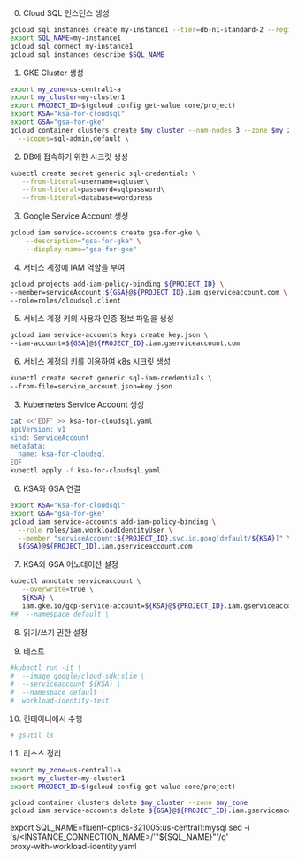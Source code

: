 0. Cloud SQL 인스턴스 생성

```bash
gcloud sql instances create my-instance1 --tier=db-n1-standard-2 --region=us-central1
export SQL_NAME=my-instance1
gcloud sql connect my-instance1
gcloud sql instances describe $SQL_NAME
```

1. GKE Cluster 생성 

```bash
export my_zone=us-central1-a
export my_cluster=my-cluster1
export PROJECT_ID=$(gcloud config get-value core/project) 
export KSA="ksa-for-cloudsql"
export GSA="gsa-for-gke"
gcloud container clusters create $my_cluster --num-nodes 3 --zone $my_zone \
  --scopes=sql-admin,default \
```

2. DB에 접속하기 위한 시크릿 생성

```bash
kubectl create secret generic sql-credentials \
   --from-literal=username=sqluser\
   --from-literal=password=sqlpassword\
   --from-literal=database=wordpress
```

3. Google Service Account 생성

```bash
gcloud iam service-accounts create gsa-for-gke \
    --description="gsa-for-gke" \
    --display-name="gsa-for-gke"
```

4. 서비스 계정에 IAM 역할을 부여

```bash
gcloud projects add-iam-policy-binding ${PROJECT_ID} \
--member=serviceAccount:${GSA}@${PROJECT_ID}.iam.gserviceaccount.com \
--role=roles/cloudsql.client
```

5. 서비스 계정 키의 사용자 인증 정보 파일을 생성

```bash
gcloud iam service-accounts keys create key.json \
--iam-account=${GSA}@${PROJECT_ID}.iam.gserviceaccount.com
```

6. 서비스 계정의 키를 이용하여 k8s 시크릿 생성

```bash
kubectl create secret generic sql-iam-credentials \
--from-file=service_account.json=key.json
```





3. Kubernetes Service Account 생성

```bash
cat <<'EOF' >> ksa-for-cloudsql.yaml
apiVersion: v1
kind: ServiceAccount
metadata:
  name: ksa-for-cloudsql
EOF
kubectl apply -f ksa-for-cloudsql.yaml
```













6. KSA와 GSA 연결

```bash
export KSA="ksa-for-cloudsql"
export GSA="gsa-for-gke"
gcloud iam service-accounts add-iam-policy-binding \
  --role roles/iam.workloadIdentityUser \
  --member "serviceAccount:${PROJECT_ID}.svc.id.goog[default/${KSA}]" \
  ${GSA}@${PROJECT_ID}.iam.gserviceaccount.com
```

7. KSA와 GSA 어노테이션 설정

```bash
kubectl annotate serviceaccount \
   --overwrite=true \
   ${KSA} \
   iam.gke.io/gcp-service-account=${KSA}@${PROJECT_ID}.iam.gserviceaccount.com 
##  --namespace default \
```

8. 읽기/쓰기 권한 설정



9. 테스트

```bash
#kubectl run -it \
#  --image google/cloud-sdk:slim \
#  --serviceaccount ${KSA} \
#  --namespace default \
#  workload-identity-test
```

10. 컨테이너에서 수행

```bash
# gsutil ls
```

11. 리소스 정리

```bash
export my_zone=us-central1-a
export my_cluster=my-cluster1
export PROJECT_ID=$(gcloud config get-value core/project) 

gcloud container clusters delete $my_cluster --zone $my_zone
gcloud iam service-accounts delete ${GSA}@${PROJECT_ID}.iam.gserviceaccount.com
```


export SQL_NAME=fluent-optics-321005:us-central1:mysql
sed -i 's/<INSTANCE_CONNECTION_NAME>/'"${SQL_NAME}"'/g'\
   proxy-with-workload-identity.yaml
